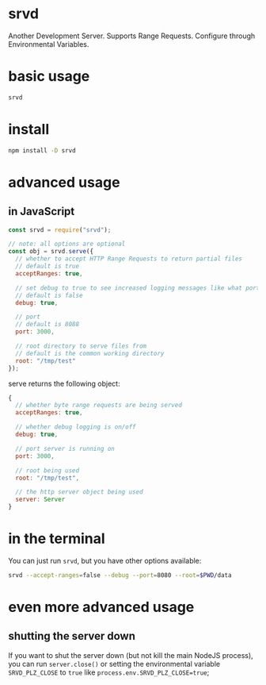 # srvd
Another Development Server.  Supports Range Requests.  Configure through Environmental Variables.

# basic usage
```bash
srvd
```

# install
```bash
npm install -D srvd
```

# advanced usage
## in JavaScript
```javascript
const srvd = require("srvd");

// note: all options are optional
const obj = srvd.serve({
  // whether to accept HTTP Range Requests to return partial files
  // default is true
  acceptRanges: true,

  // set debug to true to see increased logging messages like what port is being used
  // default is false
  debug: true,

  // port
  // default is 8088
  port: 3000,

  // root directory to serve files from
  // default is the common working directory
  root: "/tmp/test"
});
```
serve returns the following object:
```js
{
  // whether byte range requests are being served
  acceptRanges: true,

  // whether debug logging is on/off
  debug: true,

  // port server is running on 
  port: 3000,

  // root being used
  root: "/tmp/test",

  // the http server object being used
  server: Server
}
```

# in the terminal
You can just run `srvd`, but you have other options available:
```bash
srvd --accept-ranges=false --debug --port=8080 --root=$PWD/data
```

# even more advanced usage
## shutting the server down
If you want to shut the server down (but not kill the main NodeJS process),
you can run `server.close()` or setting the environmental variable `SRVD_PLZ_CLOSE` to `true` like `process.env.SRVD_PLZ_CLOSE=true`;